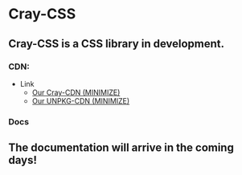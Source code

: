 # Cray-CSS
## Cray-CSS is a CSS library in development.

### CDN:

* Link
  * [Our Cray-CDN (MINIMIZE)](https://cdn.cray-dev.com/cray-css-minimize.css)
  * [Our UNPKG-CDN (MINIMIZE)](https://unpkg.com/cray-css@1.1.0/css/cray-css-minimize.css)

### Docs
## The documentation will arrive in the coming days!